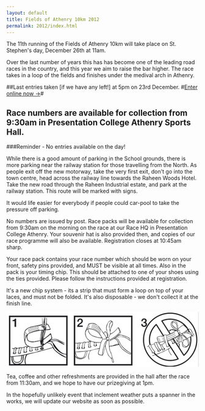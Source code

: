 ```yaml
---
layout: default
title: Fields of Athenry 10km 2012 
permalink: 2012/index.html
---
```

The 11th running of the Fields of Athenry 10km will take place on St. Stephen's day, December 26th at 11am.

Over the last number of years this has has become one of the leading road races in the country, and this year we aim to raise the bar higher. The race takes in a loop of the fields and finishes under the medival arch in Athenry. 

##Last entries taken \[if we have any left!\] at 5pm on 23rd December. 
#[Enter online now &rarr;](http://www.runireland.com/events/fields-athenry-10km)#

## Race numbers are available for collection from 9:30am in Presentation College Athenry Sports Hall.

###Reminder - No entries available on the day!

While there is a good amount of parking in the School grounds, there is more parking near the railway station for those travelling from the North.
As people exit off the new motorway, take the very first exit, don't go into the town centre, head across the railway line towards the Raheen Woods Hotel. Take the new road through the Raheen Industrial estate, and park at the railway station. This route will be marked with signs.

It would life easier for everybody if people could car-pool to take the pressure off parking.

No numbers are issued by post. Race packs will be available for collection from 9:30am on the morning on the race at our Race HQ in Presentation College Athenry. Your souvenir hat is also provided then, and copies of our race programme will also be available. Registration closes at 10:45am sharp.  

Your race pack contains your race number which should be worn on your front, safety pins provided, and MUST be visible at all times.
Also in the pack is your timing chip. This should be attached to one of your shoes using the ties provided. Please follow the instructions provided at registration. 

It's a new chip system - its a strip that must form a loop on top of your laces, and must not be folded. It's also disposable - we don't collect it at the finish line.

<img src="/media/images/timing-strip.png" alt="timing strip" />

Tea, coffee and other refreshments are provided in the hall after the race from 11:30am, and we hope to have our prizegiving at 1pm.

In the hopefully unlikely event that inclement weather puts a spanner in the works, we will update our website as soon as possible.
